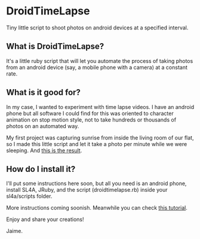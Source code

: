 DroidTimeLapse
===============

Tiny little script to shoot photos on android devices at a specified interval.

What is DroidTimeLapse?
------------------------

It's a little ruby script that will let you automate the process of taking photos from
an android device (say, a mobile phone with a camera) at a constant rate.

What is it good for?
--------------------

In my case, I wanted to experiment with time lapse videos. I have an android phone but all software
I could find for this was oriented to character animation on stop motion style, not to take hundreds
or thousands of photos on an automated way.

My first project was capturing sunrise from inside the living room of our flat, so I made this little script
and let it take a photo per minute while we were sleeping. And <a href="http://www.vimeo.com/14711046">this is the result</a>.

How do I install it?
--------------------

I'll put some instructions here soon, but all you need is an android phone, install SL4A, JRuby, and the script (droidtimelapse.rb) inside your sl4a/scripts folder.

More instructions coming soonish. Meanwhile you can check <a href="http://leone.panopticdev.com/2010/08/turn-your-android-phone-into-remote-spy.html">this tutorial</a>.

Enjoy and share your creations!

Jaime.